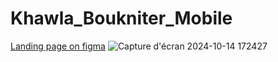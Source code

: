# Khawla_Boukniter_Mobile
[Landing page on figma](https://www.figma.com/proto/b9axTiDljzCXCitaJr2Uoj/Untitled?node-id=0-1&t=u0yrAF8bKyLDwkaW-1)
![Capture d'écran 2024-10-14 172427](https://github.com/user-attachments/assets/061a638f-a5f7-4e0e-b17e-67c53978b85d)
